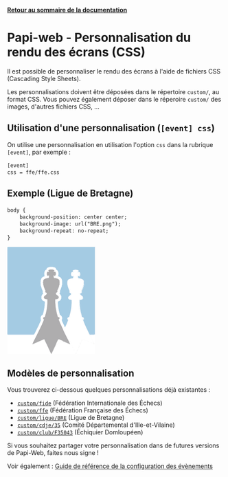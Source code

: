 **[Retour au sommaire de la documentation](../README.md)**

# Papi-web - Personnalisation du rendu des écrans (CSS)

Il est possible de personnaliser le rendu des écrans à l'aide de fichiers CSS (Cascading Style Sheets).

Les personnalisations doivent être déposées dans le répertoire `custom/`, au format CSS.  Vous pouvez également déposer dans le réperoire `custom/` des images, d'autres fichiers CSS, ...

## Utilisation d'une personnalisation (`[event] css`)

On utilise une personnalisation en utilisation l'option `css` dans la rubrique `[event]`, par exemple :

```
[event] 
css = ffe/ffe.css
```

## Exemple (Ligue de Bretagne)

```
body {
	background-position: center center;
	background-image: url("BRE.png");
	background-repeat: no-repeat;
}
```

![Ligue de Bretagne](../custom/ligue/BRE/BRE.png)

## Modèles de personnalisation

Vous trouverez ci-dessous quelques personnalisations déjà existantes :

- [`custom/fide`](../custom/fide) (Fédération Internationale des Échecs)
- [`custom/ffe`](../custom/ffe) (Fédération Française des Échecs)
- [`custom/ligue/BRE`](../custom/ligue/BRE) (Ligue de Bretagne)
- [`custom/cdje/35`](../custom/cdje/35) (Comité Départemental d'Ille-et-Vilaine)
- [`custom/club/F35043`](../custom/club/F35043) (Échiquier Domloupéen)

Si vous souhaitez partager votre personnalisation dans de futures versions de Papi-Web, faites nous signe !

Voir également : [Guide de référence de la configuration des évènements](40-ref.md)

